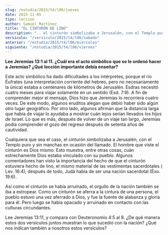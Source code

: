 ```yaml
---
slug: /estudia/2015/t4/l06/jueves
date: 2015-11-05
tipo: leccion
author: Samuel Martínez
title: "EL CINTURÓN DE LINO"
description: ".. el cinturón simbolizaba a Jerusalén, con el Templo puro y sin manchas en  ocasión del llamado. El hombre que viste el cinturón es Dios mismo. Esto  muestra, entre otras cosas, cuán estrechamente Dios estaba vinculado con su  pueblo."
versiculo: "/versiculo/2015/t4/l06/sabado"
anterior: "/estudia/2015/t4/l06/miercoles"
siguiente: "/estudia/2015/t4/l06/viernes"
---
```


**Lee Jeremías 13:1 al 11. ¿Cuál era el acto simbólico que se le ordenó hacer a Jeremías? ¿Qué lección importante debía enseñar?**

Este acto simbólico ha dado dificultades a los intérpretes, porque el río Éufrates (una interpretación corriente del hebreo, pero no necesariamente la única) estaba a centenares de kilómetros de Jerusalén. Esdras necesitó cuatro meses para viajar solamente en un sentido (Esd. 7:9). A fin de comprender mejor el mensaje, Dios hizo que Jeremías lo recorriera cuatro veces. De este modo, algunos eruditos alegan que debió haber sido algún otro lugar geográfico. Por otro lado, algunos afirman que la distancia larga que había de viajar lo ayudaba a mostrar cuán lejos serían llevados los hijos de Israel. Lo que es más, después de volver de un viaje tan largo, Jeremías podía comprender el gozo del regreso después de setenta años de cautividad.

Cualquiera que sea el caso, el cinturón simbolizaba a Jerusalén, con el Templo puro y sin manchas en ocasión del llamado. El hombre que viste el cinturón es Dios mismo. Esto muestra, entre otras cosas, cuán estrechamente Dios estaba vinculado con su pueblo. Algunos comentadores han visto la importancia del hecho de que el cinturón estuviera hecho de lino, el mismo material de las vestimentas sacerdotales ( Lev. 16:4); después de todo, Judá había de ser una nación sacerdotal (Éxo. 19:6).

Así como el cinturón se había arruinado, el orgullo de la nación también se iba a estropear. Como un cinturón se aferra a la cintura de una persona, el pueblo estuvo una vez aferrado a Dios, y fue la fuente de alabanza y gloria para él. Pero luego se había opacado y arruinado en contacto con las culturas circundantes.

Lee Jeremías 13:11, y compara con Deuteronomio 4:5 al 8. ¿De qué manera estos dos versículos juntos muestran lo que sucedió con la nación? ¿Qué nos indican también a nosotros estos versículos?
